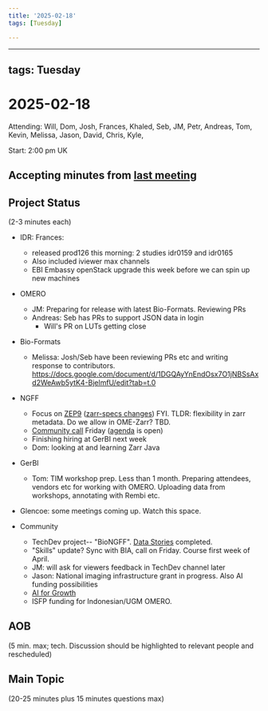 ```yaml
---
title: '2025-02-18'
tags: [Tuesday]

---
```


---
tags: Tuesday
---

# 2025-02-18

Attending: Will, Dom, Josh, Frances, Khaled, Seb, JM, Petr, Andreas, Tom, Kevin, Melissa, Jason, David, Chris, Kyle, 

Start: 2:00 pm UK

## Accepting minutes from [last meeting](https://hackmd.io/team/ome?nav=overview)

## Project Status

(2-3 minutes each)

- IDR: Frances:
    - released prod126 this morning: 2 studies idr0159 and idr0165
    - Also included iviewer max channels
    - EBI Embassy openStack upgrade this week before we can spin up new machines

- OMERO
    - JM: Preparing for release with latest Bio-Formats. Reviewing PRs
    - Andreas: Seb has PRs to support JSON data in login
        - Will's PR on LUTs getting close

- Bio-Formats
    - Melissa: Josh/Seb have been reviewing PRs etc and writing response to contributors. https://docs.google.com/document/d/1DGQAyYnEndOsx7O1jNBSsAxd2WeAwb5ytK4-BjelmfU/edit?tab=t.0 

- NGFF
  - Focus on [ZEP9](https://github.com/zarr-developers/zeps/pull/65) ([zarr-specs changes](https://github.com/zarr-developers/zarr-specs/pull/330)) FYI. TLDR: flexibility in zarr metadata. Do we allow in OME-Zarr? TBD.
  - [Community call](https://forum.image.sc/t/ome-ngff-community-call-starting-2025-right/108431) Friday ([agenda](https://hackmd.io/HdRQgm3oT1aCGxBXhL1f3Q ) is open)
  - Finishing hiring at GerBI next week
  - Dom: looking at and learning Zarr Java

- GerBI
  - Tom: TIM workshop prep. Less than 1 month. Preparing attendees, vendors etc for working with OMERO. Uploading data from workshops, annotating with Rembi etc. 

- Glencoe: some meetings coming up. Watch this space.

- Community
    - TechDev project-- "BioNGFF".  [Data Stories](https://docs.google.com/spreadsheets/d/1LTXDem5VcTWpFdGbcF2_Vv77GXyXSggZptv7rap7s_8/edit?usp=drive_link) completed. 
    - "Skills" update? Sync with BIA, call on Friday. Course first week of April.
    - JM: will ask for viewers feedback in TechDev channel later
    - Jason: National imaging infrastructure grant in progress. Also AI funding possibilities
    - [AI for Growth](https://www.gov.uk/government/publications/ai-growth-zones-expression-of-interest)
    - ISFP funding for Indonesian/UGM OMERO.

## AOB

(5 min. max; tech. Discussion should be highlighted to relevant people and rescheduled)

## Main Topic

(20-25 minutes plus 15 minutes questions max)
